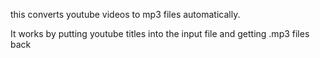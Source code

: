 this converts youtube videos to mp3 files automatically.

It works by putting youtube titles into the input file and getting .mp3 files back